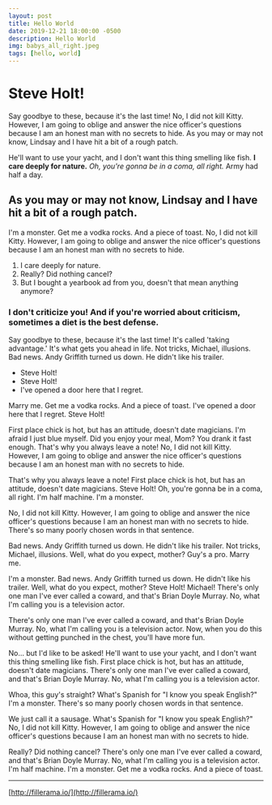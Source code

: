 ```yaml
---
layout: post
title: Hello World
date: 2019-12-21 18:00:00 -0500
description: Hello World
img: babys_all_right.jpeg
tags: [hello, world]
---
```


# Steve Holt!

Say goodbye to these, because it's the last time! No, I did not kill Kitty. However, I am going to oblige and answer the nice officer's questions because I am an honest man with no secrets to hide. As you may or may not know, Lindsay and I have hit a bit of a rough patch.

He'll want to use your yacht, and I don't want this thing smelling like fish. __I care deeply for nature.__ *Oh, you're gonna be in a coma, all right.* Army had half a day.

## As you may or may not know, Lindsay and I have hit a bit of a rough patch.

I'm a monster. Get me a vodka rocks. And a piece of toast. No, I did not kill Kitty. However, I am going to oblige and answer the nice officer's questions because I am an honest man with no secrets to hide.

1. I care deeply for nature.
2. Really? Did nothing cancel?
3. But I bought a yearbook ad from you, doesn't that mean anything anymore?

### I don't criticize you! And if you're worried about criticism, sometimes a diet is the best defense.

Say goodbye to these, because it's the last time! It's called 'taking advantage.' It's what gets you ahead in life. Not tricks, Michael, illusions. Bad news. Andy Griffith turned us down. He didn't like his trailer.

* Steve Holt!
* Steve Holt!
* I've opened a door here that I regret.

Marry me. Get me a vodka rocks. And a piece of toast. I've opened a door here that I regret. Steve Holt!

First place chick is hot, but has an attitude, doesn't date magicians. I'm afraid I just blue myself. Did you enjoy your meal, Mom? You drank it fast enough. That's why you always leave a note! No, I did not kill Kitty. However, I am going to oblige and answer the nice officer's questions because I am an honest man with no secrets to hide.

That's why you always leave a note! First place chick is hot, but has an attitude, doesn't date magicians. Steve Holt! Oh, you're gonna be in a coma, all right. I'm half machine. I'm a monster.

No, I did not kill Kitty. However, I am going to oblige and answer the nice officer's questions because I am an honest man with no secrets to hide. There's so many poorly chosen words in that sentence.

Bad news. Andy Griffith turned us down. He didn't like his trailer. Not tricks, Michael, illusions. Well, what do you expect, mother? Guy's a pro. Marry me.

I'm a monster. Bad news. Andy Griffith turned us down. He didn't like his trailer. Well, what do you expect, mother? Steve Holt! Michael! There's only one man I've ever called a coward, and that's Brian Doyle Murray. No, what I'm calling you is a television actor.

There's only one man I've ever called a coward, and that's Brian Doyle Murray. No, what I'm calling you is a television actor. Now, when you do this without getting punched in the chest, you'll have more fun.

No… but I'd like to be asked! He'll want to use your yacht, and I don't want this thing smelling like fish. First place chick is hot, but has an attitude, doesn't date magicians. There's only one man I've ever called a coward, and that's Brian Doyle Murray. No, what I'm calling you is a television actor.

Whoa, this guy's straight? What's Spanish for "I know you speak English?" I'm a monster. There's so many poorly chosen words in that sentence.

We just call it a sausage. What's Spanish for "I know you speak English?" No, I did not kill Kitty. However, I am going to oblige and answer the nice officer's questions because I am an honest man with no secrets to hide.

Really? Did nothing cancel? There's only one man I've ever called a coward, and that's Brian Doyle Murray. No, what I'm calling you is a television actor. I'm half machine. I'm a monster. Get me a vodka rocks. And a piece of toast.

---

[http://fillerama.io/](http://fillerama.io/)
